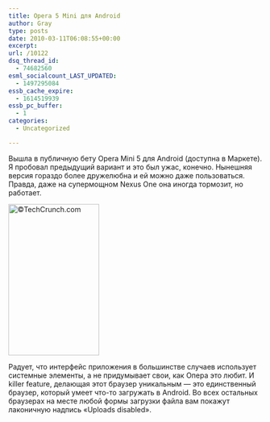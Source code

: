 ```yaml
---
title: Opera 5 Mini для Android
author: Gray
type: posts
date: 2010-03-11T06:08:55+00:00
excerpt:
url: /10122
dsq_thread_id:
  - 74682560
esml_socialcount_LAST_UPDATED:
  - 1497295084
essb_cache_expire:
  - 1614519939
essb_pc_buffer:
  - 1
categories:
  - Uncategorized

---
```








Вышла в публичную бету Opera Mini 5 для Android (доступна в Маркете). Я пробовал предыдущий вариант и это был ужас, конечно. Нынешняя версия гораздо более дружелюбна и ей можно даже пользоваться. Правда, даже на супермощном Nexus One она иногда тормозит, но работает.

<img src="https://i0.wp.com/img-fotki.yandex.ru/get/3810/gray7400.7f/0_3f720_46f6de6f_M.jpg?resize=180%2C300" width="180" height="300" title="" alt="©TechCrunch.com" border="0" data-recalc-dims="1" /> 

Радует, что интерфейс приложения в большинстве случаев использует системные элементы, а не придумывает свои, как Опера это любит. И killer feature, делающая этот браузер уникальным — это единственный браузер, который умеет <nobr>что-то</nobr> загружать в Android. Во всех остальных браузерах на месте любой формы загрузки файла вам покажут лаконичную надпись «Uploads disabled».